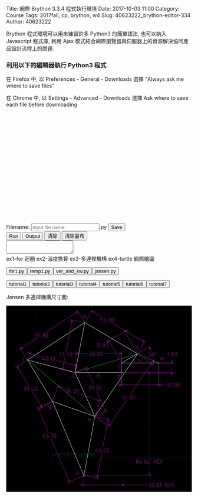 Title: 網際 Brython 3.3.4 程式執行環境 
Date: 2017-10-03 11:00
Category: Course
Tags: 2017fall, cp, brython, w4
Slug: 40623222_brython-editor-334
Author: 40623222

Brython 程式環境可以用來練習許多 Python3 的簡單語法, 也可以納入 Javascript 程式庫, 利用 Ajax 模式結合網際瀏覽器與伺服器上的資源解決協同產品設計流程上的問題.

<!-- PELICAN_END_SUMMARY -->

<!-- 導入 FileSaver 與 filereader -->
<script type="text/javascript" src="./../ace/FileSaver.min.js"></script>
<script type="text/javascript" src="./../ace/filereader.js"></script>

<!-- 導入最新版的 Brython 標準程式庫 3.3.4 -->
<script type="text/javascript" src="./../data/Brython-3.3.4/brython_dist.js">
</script>


<!-- 啟動 Brython 時, 設定 pythonpath 為 data/py, 並將 script1.py 放入, 以便取代 3.2.9 之前版本的 script id 導入 -->
<script>
window.onload=function(){
brython({debug:1, pythonpath:['./../data/py']});
}
</script>

<!-- 以下執行 Brython 程式 -->

### 利用以下的編輯器執行 Python3 程式

在 Firefox 中, 以 Preferences - General - Downloads 選擇 "Always ask me where to save files"

在 Chrome 中, 以 Settings - Advanced - Downloads 選擇 Ask where to save each file before downloading

<script src="./../ace/ace.js" type="text/javascript" charset="utf-8"></script>
<script src="./../ace/ext-language_tools.js" type="text/javascript" charset="utf-8"></script>
<script src="./../ace/mode-python3.js" type="text/javascript" charset="utf-8"></script>
<script src="./../ace/snippets/python.js" type="text/javascript" charset="utf-8"></script>
<!-- 請注意, 這裡使用 Javascript 將 localStorage["py_src"] 中存在近端瀏覽器的程式碼, 由使用者決定存檔名稱-->
<script type="text/javascript">
function doSave(){
    var blob = new Blob([localStorage["py_src"]], {type: "text/plain;charset=utf-8"});
    filename = document.getElementById('filename').value
    saveAs(blob, filename+".py");
}
</script>

<!-- 請注意 Brython 3.3.0 之後的版本, 已經不能使用 script id 模式導入, 改用 pythonpath 中的 script1.py 供後續導入 -->

<script type="text/python3" id="script1">
import sys
import time
import traceback
import javascript

from browser import document as doc, window, alert

has_ace = True
try:
    editor = window.ace.edit("editor")
    session = editor.getSession()
    session.setMode("ace/mode/python")

    editor.setOptions({
     'enableLiveAutocompletion': True,
     'enableSnippets': True,
     'highlightActiveLine': False,
     'highlightSelectedWord': True
    })
except:
    from browser import html
    editor = html.TEXTAREA(rows=20, cols=70)
    doc["editor"] <= editor
    def get_value(): return editor.value
    def set_value(x):editor.value = x
    editor.getValue = get_value
    editor.setValue = set_value
    has_ace = False

if hasattr(window, 'localStorage'):
    from browser.local_storage import storage
else:
    storage = None

def reset_src():
    if storage is not None and "py_src" in storage:
        editor.setValue(storage["py_src"])
    else:
        editor.setValue('for i in range(10):\n\tprint(i)')
    editor.scrollToRow(0)
    editor.gotoLine(0)

def reset_src_area():
    if storage and "py_src" in storage:
        editor.value = storage["py_src"]
    else:
        editor.value = 'for i in range(10):\n\tprint(i)'

class cOutput:

    def __init__(self,target):
        self.target = doc[target]
    def write(self,data):
        self.target.value += str(data)
        

#if "console" in doc:
sys.stdout = cOutput("console")
sys.stderr = cOutput("console")

def to_str(xx):
    return str(xx)

info = sys.implementation.version
doc['version'].text = 'Brython %s.%s.%s' % (info.major, info.minor, info.micro)

output = ''

def show_console(ev):
    doc["console"].value = output
    doc["console"].cols = 60
    doc["console"].rows = 10

# load a Python script
def load_script(evt):
    _name = evt.target.value + '?foo=%s' % time.time()
    editor.setValue(open(_name).read())

# run a script, in global namespace if in_globals is True
def run(*args):
    global output
    doc["console"].value = ''
    src = editor.getValue()
    if storage is not None:
       storage["py_src"] = src

    t0 = time.perf_counter()
    try:
        #ns = {'__name__':'__main__'}
        ns = {'__name__':'editor'}
        exec(src, ns)
        state = 1
    except Exception as exc:
        traceback.print_exc(file=sys.stderr)
        state = 0
    output = doc["console"].value

    print('<completed in %6.2f ms>' % ((time.perf_counter() - t0) * 1000.0))
    return state

if has_ace:
    reset_src()
else:
    reset_src_area()
    
def clear_console(ev):
    doc["console"].value = ""

def clear_container(ev):
    doc["container"].clear()

doc['run'].bind('click',run)
doc['show_console'].bind('click',show_console)
doc['clear_console'].bind('click',clear_console)
doc['clear_container'].bind('click',clear_container)

</script>

<div id="version"></div>
<div id="editor" style="width:600px;height:300px;"></div>

<!-- 以下的表單與按鈕與前面的 Javascript doSave 函式以及 FileSaver.min.js 互相配合 -->

<form>
    <label>Filename: <input type="text" id="filename" placeholder="input file name"/>.py</label>
    <input type="submit" value="Save" onclick="doSave();"/>
</form>
<button id="run">Run</button>
<button id="show_console">Output</button>
<button id="clear_console">清除</button>
<button id="clear_container">清除畫布</button>
<div style="width:100%;height:100%;">
<textarea id="console" autocomplete="off"></textarea>
</div>
<div id="common"></div>
<!-- container 主要提供網際繪圖用之畫布 -->
<div id="container"></div>

<script type="text/python3">
from browser import document as doc
import script1

def ex1(ev):
    script1.editor.setValue('''#ex1 簡單的 for 迴圈範例
    for i in range(10):
        print(i)
    ''')
    script1.editor.scrollToRow(0)
    script1.editor.gotoLine(0)
doc['ex1'].bind('click',ex1)
</script><a id="ex1">ex1</a>-for 迴圈

<script type="text/python3">
from browser import document as doc
import script1

def ex2(ev):
    script1.editor.setValue('''#溫度轉換程式
from browser import document as doc

# 因為此函式與滑鼠互動, 需要 event 當作輸入
def convTemp():
    mystring = ""
    cdegree = input("請輸入攝氏溫度:")
    fdegree = float(cdegree)*9/5 + 32
    output_string = "攝氏 " + str(cdegree) + "度=華氏 " + str(fdegree) + "度" 
    # 利用 print() 將轉換結果送到 console 區
    print(output_string)

#直接呼叫 convTemp() 執行
convTemp()
    ''')
    script1.editor.scrollToRow(0)
    script1.editor.gotoLine(0)
doc['ex2'].bind('click',ex2)
</script><a id="ex2">ex2</a>-溫度換算

<script type="text/python3">
from browser import document as doc
import script1

def ex3(ev):
    script1.editor.setValue('''#jansen 多連桿機構驗算
from math import pi, cos, sin, sqrt, acos

radian = 180/pi
degree = pi/180

#PLAP
def plap(ax, ay, ac, bac, bx, by, ccw):
    if ccw == 1:
        cx= ac*cos(bac - acos((ax**2 - 2*ax*bx + ay**2 - 2*ay*by + bx**2 + by**2 + abs(ax - bx)**2 - abs(ay - by)**2)/(2*sqrt(ax**2 - 2*ax*bx + ay**2 - 2*ay*by + bx**2 + by**2)*abs(ax - bx)))) + ax 
        cy= ac*sin(bac - acos((ax**2 - 2*ax*bx + ay**2 - 2*ay*by + bx**2 + by**2 + abs(ax - bx)**2 - abs(ay - by)**2)/(2*sqrt(ax**2 - 2*ax*bx + ay**2 - 2*ay*by + bx**2 + by**2)*abs(ax - bx)))) + ay
    else:
        cx= ac*cos(bac + acos((ax**2 - 2*ax*bx + ay**2 - 2*ay*by + bx**2 + by**2 + abs(ax - bx)**2 - abs(ay - by)**2)/(2*sqrt(ax**2 - 2*ax*bx + ay**2 - 2*ay*by + bx**2 + by**2)*abs(ax - bx)))) + ax 
        cy= ac*sin(bac + acos((ax**2 - 2*ax*bx + ay**2 - 2*ay*by + bx**2 + by**2 + abs(ax - bx)**2 - abs(ay - by)**2)/(2*sqrt(ax**2 - 2*ax*bx + ay**2 - 2*ay*by + bx**2 + by**2)*abs(ax - bx)))) + ay
    return cx, cy

#PLLP
def pllp(ax, ay, ac, cb, bx, by, cw):
    if cw == 1:
        cx =  -((ay - by)*(-ac**2*ay + ac**2*by + ax**2*ay + ax**2*by - 2*ax*ay*bx - 2*ax*bx*by + ay**3 - ay**2*by + ay*bx**2 - ay*by**2 + ay*cb**2 + bx**2*by + by**3 - by*cb**2 - sqrt((-ac**2 + 2*ac*cb + ax**2 - 2*ax*bx + ay**2 - 2*ay*by + bx**2 + by**2 - cb**2)*(ac**2 + 2*ac*cb - ax**2 + 2*ax*bx - ay**2 + 2*ay*by - bx**2 - by**2 + cb**2))*(ax - bx)) + (ac**2 - ax**2 - ay**2 + bx**2 + by**2 - cb**2)*(ax**2 - 2*ax*bx + ay**2 - 2*ay*by + bx**2 + by**2))/(2*(ax - bx)*(ax**2 - 2*ax*bx + ay**2 - 2*ay*by + bx**2 + by**2))
        cy =  (-ac**2*ay + ac**2*by + ax**2*ay + ax**2*by - 2*ax*ay*bx - 2*ax*bx*by + ay**3 - ay**2*by + ay*bx**2 - ay*by**2 + ay*cb**2 + bx**2*by + by**3 - by*cb**2 + sqrt((-ac**2 + 2*ac*cb + ax**2 - 2*ax*bx + ay**2 - 2*ay*by + bx**2 + by**2 - cb**2)*(ac**2 + 2*ac*cb - ax**2 + 2*ax*bx - ay**2 + 2*ay*by - bx**2 - by**2 + cb**2))*(-ax + bx))/(2*(ax**2 - 2*ax*bx + ay**2 - 2*ay*by + bx**2 + by**2))
    else:
        cx =  -((ay - by)*(-ac**2*ay + ac**2*by + ax**2*ay + ax**2*by - 2*ax*ay*bx - 2*ax*bx*by + ay**3 - ay**2*by + ay*bx**2 - ay*by**2 + ay*cb**2 + bx**2*by + by**3 - by*cb**2 + sqrt((-ac**2 + 2*ac*cb + ax**2 - 2*ax*bx + ay**2 - 2*ay*by + bx**2 + by**2 - cb**2)*(ac**2 + 2*ac*cb - ax**2 + 2*ax*bx - ay**2 + 2*ay*by - bx**2 - by**2 + cb**2))*(ax - bx)) + (ac**2 - ax**2 - ay**2 + bx**2 + by**2 - cb**2)*(ax**2 - 2*ax*bx + ay**2 - 2*ay*by + bx**2 + by**2))/(2*(ax - bx)*(ax**2 - 2*ax*bx + ay**2 - 2*ay*by + bx**2 + by**2))
        cy =  (-ac**2*ay + ac**2*by + ax**2*ay + ax**2*by - 2*ax*ay*bx - 2*ax*bx*by + ay**3 - ay**2*by + ay*bx**2 - ay*by**2 + ay*cb**2 + bx**2*by + by**3 - by*cb**2 + sqrt((-ac**2 + 2*ac*cb + ax**2 - 2*ax*bx + ay**2 - 2*ay*by + bx**2 + by**2 - cb**2)*(ac**2 + 2*ac*cb - ax**2 + 2*ax*bx - ay**2 + 2*ay*by - bx**2 - by**2 + cb**2))*(ax - bx))/(2*(ax**2 - 2*ax*bx + ay**2 - 2*ay*by + bx**2 + by**2))
    return cx, cy

ax = -38
ay = 0
# b 為原點
bx = 0
by = 0
cx = 0
cy = 7.8
# m 為配合 PLAP 新增固定點
mx = 30
my = 7.8
# dcm ccw 方向角度
dcm = 30*degree
cd = 15
# 三角形 dcm 為 ccw plap d=(a, cd, dcm, m)
dx, dy = plap(cx, cy, cd, dcm, mx, my, ccw=1)
print("dx=", dx, "dy=", dy)
# 三角形 aed 為 cw pllp e=(a, ae, ed, d)
ae = 41.5
ed = 50
ex, ey = pllp(ax, ay, ae, ed, dx, dy, cw=1)
print("ex=", ex, "ey=", ey)
# 三角形 afe 為 cw pllp f=(a, af, fe, e)
af = 40.1
fe = 55.8
fx, fy = pllp(ax, ay, af, fe, ex, ey, cw=1)
print("fx=", fx, "fy=", fy)
# 三角形 dha 為 cw pllp h=(d, dh, ha, a)
dh = 61.9
ha = 39.3
hx, hy = pllp(dx, dy, dh, ha, ax, ay, cw=1)
print("hx=", hx, "hy=", hy)
# 三角形 hgf 為 cw pllp g=(h, hg, gf, f)
hg = 36.7
gf = 39.4
gx, gy = pllp(hx, hy, hg, gf, fx, fy, cw=1)
print("gx=", gx, "gy=", gy)
# 三角形 hkg 為 cw pllp k=(h, hk, kg, g)
hk = 49
kg = 65.7
kx, ky = pllp(hx, hy, hk, kg, gx, gy, cw=1)
print("kx=", kx, "ky=", ky)
    ''')
    script1.editor.scrollToRow(0)
    script1.editor.gotoLine(0)
doc['ex3'].bind('click',ex3)
</script><a id="ex3">ex3</a>-多連桿機構

<script type="text/python3">
from browser import document as doc
import script1

def ex4(ev):
    script1.editor.setValue('''#ex4 turtle 網際繪圖
import turtle
t=turtle.Turtle()

t.penup()
t.left(45)
t.backward(125)
t.right(45)
t.pendown()

for c in ['red', 'green', 'yellow', 'blue']:
    t.color(c)
    t.forward(75)
    t.left(90)

t1=turtle.Turtle("turtle")
t1.penup()

t1.pendown()
t1.width(3)
for c in ['red', 'blue', 'yellow', 'green', 'purple', 'brown']:
    t1.color(c)
    t1.forward(50)
    t1.left(60)

t1.penup()
t1.left(60)
t1.backward(120)

t1.pendown()
t1.color('red')
t1.write("I love Brython!!")

turtle._Screen().end()
    ''')
    script1.editor.scrollToRow(0)
    script1.editor.gotoLine(0)
doc['ex4'].bind('click',ex4)
</script><a id="ex4">ex4</a>-turtle 網際繪圖

<script type="text/python3">
from browser import document
import script1

def get_file(e):
    data = open("./../python_ex/for1.py").read()
    script1.editor.setValue(data)
    script1.editor.scrollToRow(0)
    script1.editor.gotoLine(0)
    
document["get"].bind("click", get_file)
</script>

<script type="text/python3">
from browser import document
import script1

def get_temp1(e):
    data = open("./../python_ex/temp1.py").read()
    script1.editor.setValue(data)
    script1.editor.scrollToRow(0)
    script1.editor.gotoLine(0)
    
document["get_temp1"].bind("click", get_temp1)
</script>

<script type="text/python3">
from browser import document
import script1

def get_ver_and_kw(e):
    data = open("./../python_ex/ver_and_kw.py").read()
    script1.editor.setValue(data)
    script1.editor.scrollToRow(0)
    script1.editor.gotoLine(0)
    
document["get_ver_and_kw"].bind("click", get_ver_and_kw)
</script>

<script type="text/python3">
from browser import document
import script1

def jansen(e):
    data = open("./../python_ex/jansen.py").read()
    script1.editor.setValue(data)
    script1.editor.scrollToRow(0)
    script1.editor.gotoLine(0)
    
document["jansen"].bind("click", jansen)
</script>

<!-- python3 tutorial1-tutorial7 -->

<script type="text/python3">
from browser import document
import script1

def tutorial(e):
    # 利用 e.target.text 取的對應按鈕的字串, 可以開啟對應的程式檔案
    data = open("./../python_ex/python3_"+e.target.text+".py").read()
    script1.editor.setValue(data)
    script1.editor.scrollToRow(0)
    script1.editor.gotoLine(0)
    
document["tutorial1"].bind("click", tutorial)
document["tutorial2"].bind("click", tutorial)
document["tutorial3"].bind("click", tutorial)
document["tutorial4"].bind("click", tutorial)
document["tutorial5"].bind("click", tutorial)
document["tutorial6"].bind("click", tutorial)
document["tutorial7"].bind("click", tutorial)
</script>

<button id="get">for1.py</button><button id="get_temp1">temp1.py</button><button id="get_ver_and_kw">ver_and_kw.py</button><button id="jansen">jansen.py</button>

<button id="tutorial1">tutorial1</button><button id="tutorial2">tutorial2</button><button id="tutorial3">tutorial3</button><button id="tutorial4">tutorial4</button><button id="tutorial5">tutorial5</button><button id="tutorial6">tutorial6</button><button id="tutorial7">tutorial7</button>

Jansen 多連桿機構尺寸圖:

<img src="./../data/jansen_sympy.png" width="800" />
